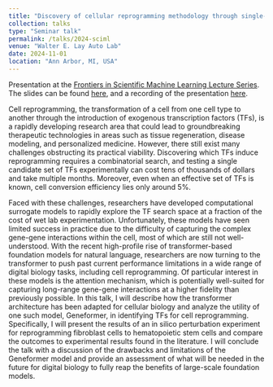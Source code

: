 ```yaml
---
title: "Discovery of cellular reprogramming methodology through single-cell foundation models"
collection: talks
type: "Seminar talk"
permalink: /talks/2024-sciml
venue: "Walter E. Lay Auto Lab"
date: 2024-11-01
location: "Ann Arbor, MI, USA"
---
```


Presentation at the [Frontiers in Scientific Machine Learning Lecture Series](https://events.umich.edu/event/127729). The slides can be found [here](../files/2024-sciml-slides.pdf), and a recording of the presentation [here](https://www.youtube.com/watch?v=iZYBDIUmjUU).

Cell reprogramming, the transformation of a cell from one cell type to another through the introduction of exogenous transcription factors (TFs), is a rapidly developing research area that could lead to groundbreaking therapeutic technologies in areas such as tissue regeneration, disease modeling, and personalized medicine. However, there still exist many challenges obstructing its practical viability. Discovering which TFs induce reprogramming requires a combinatorial search, and testing a single candidate set of TFs experimentally can cost tens of thousands of dollars and take multiple months. Moreover, even when an effective set of TFs is known, cell conversion efficiency lies only around 5%.

Faced with these challenges, researchers have developed computational surrogate models to rapidly explore the TF search space at a fraction of the cost of wet lab experimentation. Unfortunately, these models have seen limited success in practice due to the difficulty of capturing the complex gene-gene interactions within the cell, most of which are still not well-understood. With the recent high-profile rise of transformer-based foundation models for natural language, researchers are now turning to the transformer to push past current performance limitations in a wide range of digital biology tasks, including cell reprogramming. Of particular interest in these models is the attention mechanism, which is potentially well-suited for capturing long-range gene-gene interactions at a higher fidelity than previously possible. In this talk, I will describe how the transformer architecture has been adapted for cellular biology and analyze the utility of one such model, Geneformer, in identifying TFs for cell reprogramming. Specifically, I will present the results of an in silico perturbation experiment for reprogramming fibroblast cells to hematopoietic stem cells and compare the outcomes to experimental results found in the literature. I will conclude the talk with a discussion of the drawbacks and limitations of the Geneformer model and provide an assessment of what will be needed in the future for digital biology to fully reap the benefits of large-scale foundation models.